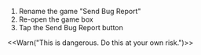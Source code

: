 1. Rename the game "Send Bug Report"
2. Re-open the game box
3. Tap the Send Bug Report button

<<Warn("This is dangerous. Do this at your own risk.")>>